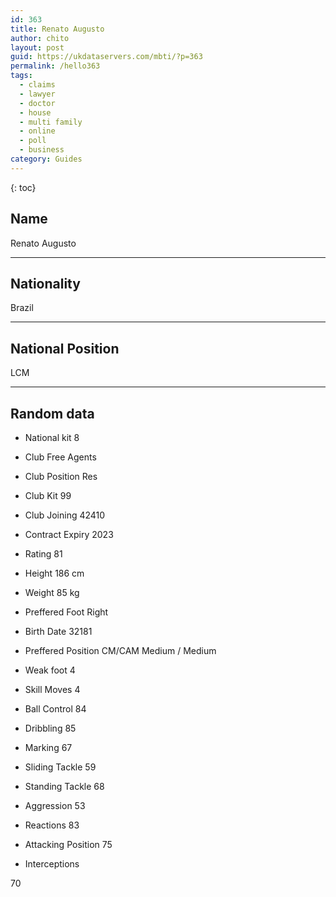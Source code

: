 ```yaml
---
id: 363
title: Renato Augusto
author: chito
layout: post
guid: https://ukdataservers.com/mbti/?p=363
permalink: /hello363
tags:
  - claims
  - lawyer
  - doctor
  - house
  - multi family
  - online
  - poll
  - business
category: Guides
---
```



{: toc}

## Name  
Renato Augusto 

* * *

## Nationality  
Brazil 

* * *

## National Position  
LCM 

* * *

## Random data 

  * National kit 
8 

  * Club 
Free Agents 

  * Club Position 
Res 

  * Club Kit 
99 

  * Club Joining 
42410 

  * Contract Expiry 
2023 

  * Rating 
81 

  * Height 
186 cm 

  * Weight 
85 kg 

  * Preffered Foot 
Right 

  * Birth Date 
32181 

  * Preffered Position 
CM/CAM Medium / Medium 

  * Weak foot 
4 

  * Skill Moves 
4 

  * Ball Control 
84 

  * Dribbling 
85 

  * Marking 
67 

  * Sliding Tackle 
59 

  * Standing Tackle 
68 

  * Aggression 
53 

  * Reactions 
83 

  * Attacking Position 
75 

  * Interceptions 

70
